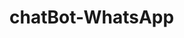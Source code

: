 # chatBot-WhatsApp
[NodeJS]: https://https://nodejs.org/en
[WppConnect]: https://wppconnect.io/wppconnect/index.html